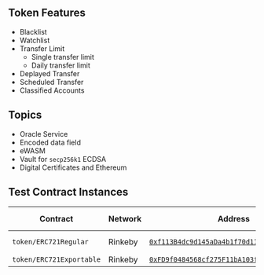 ## Token Features

* Blacklist
* Watchlist
* Transfer Limit
    * Single transfer limit
    * Daily transfer limit
* Deplayed Transfer
* Scheduled Transfer
* Classified Accounts


## Topics

* Oracle Service
* Encoded data field
* eWASM
* Vault for `secp256k1` ECDSA
* Digital Certificates and Ethereum



## Test Contract Instances

| Contract | Network | Address | Admin | Deployed At | Remakrs |
| -------- | ------- | ------- | ----- |------------ | ------- |
| `token/ERC721Regular` | Rinkeby | [`0xf113B4dc9d145aDa4b1f70d1170B3085eAe28497`](https://rinkeby.etherscan.io/address/0xf113B4dc9d145aDa4b1f70d1170B3085eAe28497) | `0xb009cd53957c0D991CAbE184e884258a1D7b77D9` | 2022/03/04 | https://testnets.opensea.io/collection/deep-sky |
| `token/ERC721Exportable` | Rinkeby | [`0xFD9f0484568cf275F11bA103f9f814f7FDea38b9`](https://rinkeby.etherscan.io/address/0xFD9f0484568cf275F11bA103f9f814f7FDea38b9) | `0xb009cd53957c0D991CAbE184e884258a1D7b77D9` | 2022/03/11 |   |





